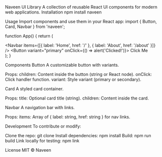 Naveen UI Library
A collection of reusable React UI components for modern web applications.
Installation
npm install naveen

Usage
Import components and use them in your React app:
import { Button, Card, Navbar } from 'naveen';

function App() {
  return (
    <div>
      <Navbar items={[{ label: 'Home', href: '/' }, { label: 'About', href: '/about' }]} />
      <Card title="Welcome">
        <Button variant="primary" onClick={() => alert('Clicked!')}>
          Click Me
        </Button>
      </Card>
    </div>
  );
}

Components
Button
A customizable button with variants.

Props:
children: Content inside the button (string or React node).
onClick: Click handler function.
variant: Style variant (primary or secondary).



Card
A styled card container.

Props:
title: Optional card title (string).
children: Content inside the card.



Navbar
A navigation bar with links.

Props:
items: Array of { label: string, href: string } for nav links.



Development
To contribute or modify:

Clone the repo: git clone <your-repo-url>
Install dependencies: npm install
Build: npm run build
Link locally for testing: npm link

License
MIT © Naveen